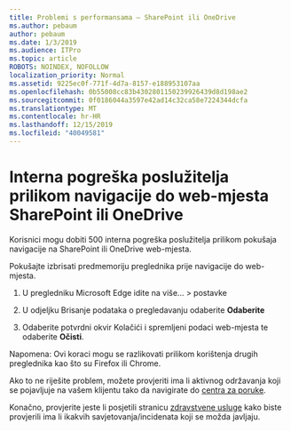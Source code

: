 ```yaml
---
title: Problemi s performansama – SharePoint ili OneDrive
ms.author: pebaum
author: pebaum
ms.date: 1/3/2019
ms.audience: ITPro
ms.topic: article
ROBOTS: NOINDEX, NOFOLLOW
localization_priority: Normal
ms.assetid: 9225ec0f-771f-4d7a-8157-e188953107aa
ms.openlocfilehash: 0b55008cc83b4302801150239926439d8d198ae2
ms.sourcegitcommit: 0f0186044a3597e42ad14c32ca58e7224344dcfa
ms.translationtype: MT
ms.contentlocale: hr-HR
ms.lasthandoff: 12/15/2019
ms.locfileid: "40049581"
---
```

# <a name="internal-server-error-when-navigating-to-sharepoint-or-onedrive-sites"></a>Interna pogreška poslužitelja prilikom navigacije do web-mjesta SharePoint ili OneDrive

Korisnici mogu dobiti 500 interna pogreška poslužitelja prilikom pokušaja navigacije na SharePoint ili OneDrive web-mjesta. 

Pokušajte izbrisati predmemoriju preglednika prije navigacije do web-mjesta.


1. U pregledniku Microsoft Edge idite na više... > postavke

2. U odjeljku Brisanje podataka o pregledavanju odaberite **Odaberite**

3. Odaberite potvrdni okvir Kolačići i spremljeni podaci web-mjesta te odaberite **Očisti**.

Napomena: Ovi koraci mogu se razlikovati prilikom korištenja drugih preglednika kao što su Firefox ili Chrome.

Ako to ne riješite problem, možete provjeriti ima li aktivnog održavanja koji se pojavljuje na vašem klijentu tako da navigirate do [centra za poruke](https://portal.office.com/adminportal/home#/MessageCenter).

Konačno, provjerite jeste li posjetili stranicu [zdravstvene usluge](https://portal.office.com/adminportal/home#/servicehealth) kako biste provjerili ima li ikakvih savjetovanja/incidenata koji se možda javljaju.

